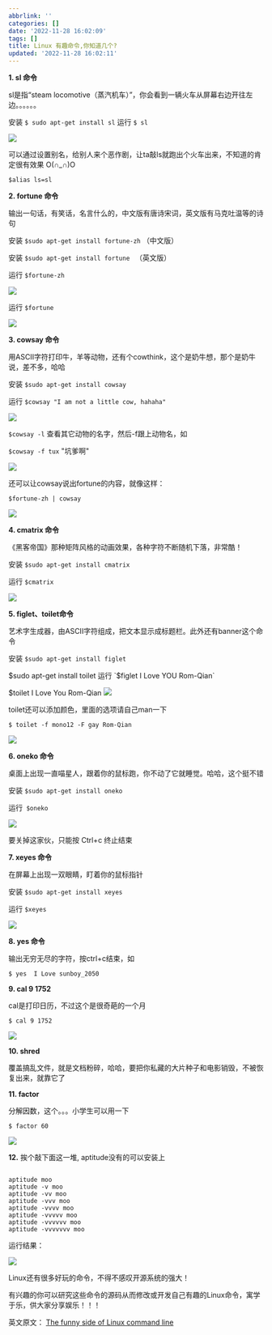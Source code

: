 ```yaml
---
abbrlink: ''
categories: []
date: '2022-11-28 16:02:09'
tags: []
title: Linux 有趣命令,你知道几个?
updated: '2022-11-28 16:02:11'
---
```

**1. sl 命令**

sl是指“steam locomotive（蒸汽机车）”，你会看到一辆火车从屏幕右边开往左边。。。。。。

安装  `$ sudo apt-get install sl`
运行  `$ sl`

![](https://i.postimg.cc/zfbGLvhJ/image.png)

可以通过设置别名，给别人来个恶作剧，让ta敲ls就跑出个火车出来，不知道的肯定很有效果 O(∩_∩)O

`$alias ls=sl`

**2. fortune  命令**

输出一句话，有笑话，名言什么的，中文版有唐诗宋词，英文版有马克吐温等的诗句

安装 `$sudo apt-get install fortune-zh`   （中文版）

安装 `$sudo apt-get install fortune `     （英文版）

运行 `$fortune-zh`

![](https://i.postimg.cc/T3SRXx4B/image.png)

运行 `$fortune`

![](https://i.postimg.cc/JzyLxgzx/image.png)

**3. cowsay 命令**

用ASCII字符打印牛，羊等动物，还有个cowthink，这个是奶牛想，那个是奶牛说，差不多，哈哈

安装  `$sudo apt-get install cowsay`

运行  `$cowsay "I am not a little cow, hahaha"`

![](https://i.postimg.cc/ZKntYgpm/image.png)

`$cowsay -l`  查看其它动物的名字，然后-f跟上动物名，如

`$cowsay -f tux` "坑爹啊"

![](https://i.postimg.cc/1tKXST66/image.png)

还可以让cowsay说出fortune的内容，就像这样：

`$fortune-zh | cowsay`

![](https://i.postimg.cc/1tKXST66/image.png)

**4. cmatrix 命令**

《黑客帝国》那种矩阵风格的动画效果，各种字符不断随机下落，非常酷！

安装   `$sudo apt-get install cmatrix`

运行   `$cmatrix`

![](https://i.postimg.cc/Gt5ch1pB/image.png)

**5. figlet、toilet命令**

艺术字生成器，由ASCII字符组成，把文本显示成标题栏。此外还有banner这个命令

安装  `$sudo apt-get install figlet`

$sudo apt-get install toilet
运行  `$figlet I Love YOU Rom-Qian`

$toilet I Love You  Rom-Qian
![](https://i.postimg.cc/59R1zbxy/image.png)

toilet还可以添加颜色，里面的选项请自己man一下

`$ toilet -f mono12 -F gay Rom-Qian`

![](https://i.postimg.cc/sxttNfXJ/image.png)

**6. oneko 命令**

桌面上出现一直喵星人，跟着你的鼠标跑，你不动了它就睡觉。哈哈，这个挺不错

安装 `$sudo apt-get install oneko`

运行` $oneko`

![](https://i.postimg.cc/g2yfgWPv/08154053-d25763e5c5974b22b824ff8053698b9a.png)

要关掉这家伙，只能按 Ctrl+c 终止结束

**7. xeyes 命令**

在屏幕上出现一双眼睛，盯着你的鼠标指针

安装 `$sudo apt-get install xeyes`

运行 `$xeyes`

![](https://i.postimg.cc/XqwTtSCS/08154654-0671839c0c444d3c8ffd47d19f1adcb0.png)

**8. yes 命令**

输出无穷无尽的字符，按ctrl+c结束，如

`$ yes  I Love sunboy_2050`

**9. cal 9 1752**

cal是打印日历，不过这个是很奇葩的一个月

`$ cal 9 1752`

![](https://i.postimg.cc/50zGFdpY/image.png)

**10. shred**

覆盖搞乱文件，就是文档粉碎，哈哈，要把你私藏的大片种子和电影销毁，不被恢复出来，就靠它了

**11. factor**

分解因数，这个。。。小学生可以用一下

```
$ factor 60
```

![](https://i.postimg.cc/wjBGQs0d/image.png)

**12.** 挨个敲下面这一堆, aptitude没有的可以安装上

```

aptitude moo
aptitude -v moo
aptitude -vv moo
aptitude -vvv moo
aptitude -vvvv moo
aptitude -vvvvv moo
aptitude -vvvvvv moo
aptitude -vvvvvvv moo
```

运行结果：

![](https://i.postimg.cc/d3vWk7Lp/image.png)

Linux还有很多好玩的命令，不得不感叹开源系统的强大！

有兴趣的你可以研究这些命令的源码从而修改或开发自己有趣的Linux命令，寓学于乐，供大家分享娱乐！！！

英文原文： [The funny side of Linux command line](http://mylinuxbook.com/funny-side-of-linux-command-line/)
